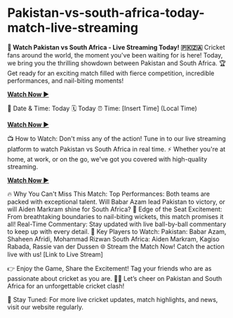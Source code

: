 # Pakistan-vs-south-africa-today-match-live-streaming

**🏏 Watch Pakistan vs South Africa - Live Streaming Today! 🇵🇰🇿🇦**
Cricket fans around the world, the moment you've been waiting for is here! Today, we bring you the thrilling showdown between Pakistan and South Africa. 🏆 Get ready for an exciting match filled with fierce competition, incredible performances, and nail-biting moments!


**[Watch Now ▶️](https://www.profitablecpmrate.com/z6hj8m3f?key=4f660b9c89566dfc3251eebbfc654bee)**


📅 Date & Time: Today
🗓️ Today
⏰ Time: [Insert Time] (Local Time)

**[Watch Now ▶️](https://www.profitablecpmrate.com/z6hj8m3f?key=4f660b9c89566dfc3251eebbfc654bee)**

📺 How to Watch:
Don't miss any of the action! Tune in to our live streaming platform to watch Pakistan vs South Africa in real time. ⚡️ Whether you're at home, at work, or on the go, we've got you covered with high-quality streaming.


**[Watch Now ▶️](https://www.profitablecpmrate.com/z6hj8m3f?key=4f660b9c89566dfc3251eebbfc654bee)**


🔥 Why You Can't Miss This Match:
Top Performances: Both teams are packed with exceptional talent. Will Babar Azam lead Pakistan to victory, or will Aiden Markram shine for South Africa? 🌟
Edge of the Seat Excitement: From breathtaking boundaries to nail-biting wickets, this match promises it all!
Real-Time Commentary: Stay updated with live ball-by-ball commentary to keep up with every detail.
🏏 Key Players to Watch:
Pakistan: Babar Azam, Shaheen Afridi, Mohammad Rizwan
South Africa: Aiden Markram, Kagiso Rabada, Rassie van der Dussen
🌐 Stream the Match Now!
Catch the action live with us! [Link to Live Stream]

👉 Enjoy the Game, Share the Excitement!
Tag your friends who are as passionate about cricket as you are. 🏏💥 Let’s cheer on Pakistan and South Africa for an unforgettable cricket clash!

🔔 Stay Tuned: For more live cricket updates, match highlights, and news, visit our website regularly.
